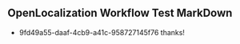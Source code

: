 ## OpenLocalization Workflow Test MarkDown
* 9fd49a55-daaf-4cb9-a41c-958727145f76 
thanks!<!--HONumber=Mar16_HO2-->
